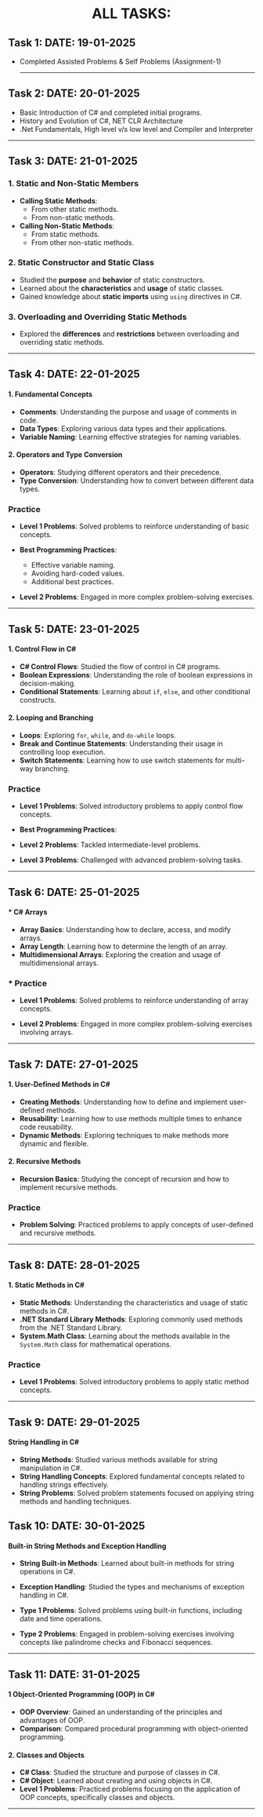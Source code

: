 <h1 align="center">ALL TASKS:</h1>
</hr>

## Task 1: DATE: 19-01-2025
* Completed Assisted Problems & Self Problems (Assignment-1)

  ---
## Task 2: DATE: 20-01-2025
* Basic Introduction of C# and completed initial programs.
* History and Evolution of C#,  NET CLR Architecture
* .Net Fundamentals, High level v/s low level and Compiler and Interpreter
---
## Task 3: DATE: 21-01-2025

### 1. Static and Non-Static Members
- **Calling Static Methods**:
  - From other static methods.
  - From non-static methods.
- **Calling Non-Static Methods**:
  - From static methods.
  - From other non-static methods.

### 2. Static Constructor and Static Class
- Studied the **purpose** and **behavior** of static constructors.
- Learned about the **characteristics** and **usage** of static classes.
- Gained knowledge about **static imports** using `using` directives in C#.

### 3. Overloading and Overriding Static Methods
- Explored the **differences** and **restrictions** between overloading and overriding static methods.


---

## Task 4: DATE: 22-01-2025

#### 1. Fundamental Concepts
- **Comments**: Understanding the purpose and usage of comments in code.
- **Data Types**: Exploring various data types and their applications.
- **Variable Naming**: Learning effective strategies for naming variables.

#### 2. Operators and Type Conversion
- **Operators**: Studying different operators and their precedence.
- **Type Conversion**: Understanding how to convert between different data types.

### Practice

- **Level 1 Problems**: Solved problems to reinforce understanding of basic concepts.
- **Best Programming Practices**:
  - Effective variable naming.
  - Avoiding hard-coded values.
  - Additional best practices.

- **Level 2 Problems**: Engaged in more complex problem-solving exercises.

---

## Task 5: DATE: 23-01-2025

#### 1. Control Flow in C#
- **C# Control Flows**: Studied the flow of control in C# programs.
- **Boolean Expressions**: Understanding the role of boolean expressions in decision-making.
- **Conditional Statements**: Learning about `if`, `else`, and other conditional constructs.

#### 2. Looping and Branching
- **Loops**: Exploring `for`, `while`, and `do-while` loops.
- **Break and Continue Statements**: Understanding their usage in controlling loop execution.
- **Switch Statements**: Learning how to use switch statements for multi-way branching.

### Practice

- **Level 1 Problems**: Solved introductory problems to apply control flow concepts.
- **Best Programming Practices**:

- **Level 2 Problems**: Tackled intermediate-level problems.
- **Level 3 Problems**: Challenged with advanced problem-solving tasks.

---
## Task 6: DATE: 25-01-2025

#### * C# Arrays
- **Array Basics**: Understanding how to declare, access, and modify arrays.
- **Array Length**: Learning how to determine the length of an array.
- **Multidimensional Arrays**: Exploring the creation and usage of multidimensional arrays.

### * Practice

- **Level 1 Problems**: Solved problems to reinforce understanding of array concepts.

- **Level 2 Problems**: Engaged in more complex problem-solving exercises involving arrays.

---

## Task 7: DATE: 27-01-2025

#### 1. User-Defined Methods in C#
- **Creating Methods**: Understanding how to define and implement user-defined methods.
- **Reusability**: Learning how to use methods multiple times to enhance code reusability.
- **Dynamic Methods**: Exploring techniques to make methods more dynamic and flexible.

#### 2. Recursive Methods
- **Recursion Basics**: Studying the concept of recursion and how to implement recursive methods.

### Practice

- **Problem Solving**: Practiced problems to apply concepts of user-defined and recursive methods.

---

## Task 8: DATE: 28-01-2025

#### 1. Static Methods in C#
- **Static Methods**: Understanding the characteristics and usage of static methods in C#.
- **.NET Standard Library Methods**: Exploring commonly used methods from the .NET Standard Library.
- **System.Math Class**: Learning about the methods available in the `System.Math` class for mathematical operations.

### Practice

- **Level 1 Problems**: Solved introductory problems to apply static method concepts.
---

## Task 9: DATE: 29-01-2025

#### String Handling in C#
- **String Methods**: Studied various methods available for string manipulation in C#.
- **String Handling Concepts**: Explored fundamental concepts related to handling strings effectively.
- **String Problems**: Solved problem statements focused on applying string methods and handling techniques.


## Task 10: DATE: 30-01-2025

#### Built-in String Methods and Exception Handling
- **String Built-in Methods**: Learned about built-in methods for string operations in C#.
- **Exception Handling**: Studied the types and mechanisms of exception handling in C#.

- **Type 1 Problems**: Solved problems using built-in functions, including date and time operations.
- **Type 2 Problems**: Engaged in problem-solving exercises involving concepts like palindrome checks and Fibonacci sequences.

---

## Task 11: DATE: 31-01-2025 

#### 1 Object-Oriented Programming (OOP) in C#
- **OOP Overview**: Gained an understanding of the principles and advantages of OOP.
- **Comparison**: Compared procedural programming with object-oriented programming.

#### 2. Classes and Objects
- **C# Class**: Studied the structure and purpose of classes in C#.
- **C# Object**: Learned about creating and using objects in C#.
- **Level 1 Problems**: Practiced problems focusing on the application of OOP concepts, specifically classes and objects.

---







